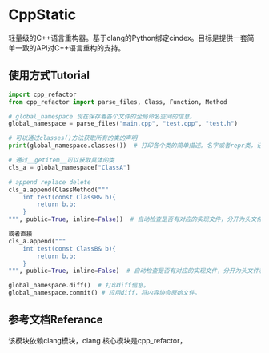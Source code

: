 # CppStatic
轻量级的C++语言重构器。基于clang的Python绑定cindex。目标是提供一套简单一致的API对C++语言重构的支持。

## 使用方式Tutorial
```Python
import cpp_refactor
from cpp_refactor import parse_files, Class, Function, Method

# global_namespace 现在保存着各个文件的全局命名空间的信息。
global_namespace = parse_files("main.cpp", "test.cpp", "test.h")

# 可以通过classes()方法获取所有的类的声明
print(global_namespace.classes())  # 打印各个类的简单描述。名字或者repr类，记录文件名，但是内容和文件无关。

# 通过__getitem__可以获取具体的类
cls_a = global_namespace["ClassA"]

# append replace delete
cls_a.append(ClassMethod("""
    int test(const ClassB& b){
        return b.b;
    }
""", public=True, inline=False))  # 自动检查是否有对应的实现文件，分开为头文件和实现文件。

或者直接
cls_a.append("""
    int test(const ClassB& b){
        return b.b;
    }
""", public=True, inline=False)  # 自动检查是否有对应的实现文件，分开为头文件和实现文件。

global_namespace.diff()  # 打印diff信息。
global_namespace.commit() # 应用diff，将内容协会原始文件。
```

## 参考文档Referance
该模块依赖clang模块，clang
核心模块是cpp_refactor，
